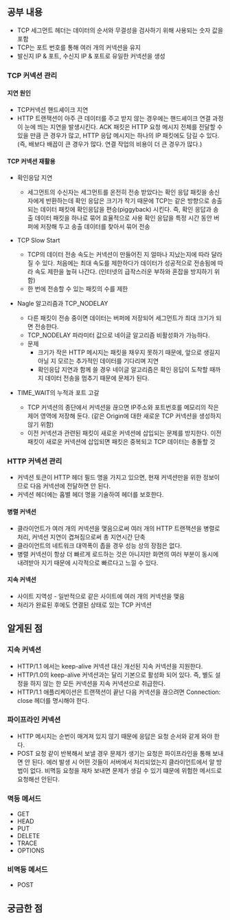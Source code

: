 ## 공부 내용

- TCP 세그먼트 헤더는 데이터의 순서와 무결성을 검사하기 위해 사용되는 숫자 값을 포함
- TCP는 포트 번호를 통해 여러 개의 커넥션을 유지
- 발신지 IP & 포트, 수신지 IP & 포트로 유일한 커넥션을 생성

### TCP 커넥션 관리

#### 지연 원인

- TCP커넥션 핸드셰이크 지연
- HTTP 트랜잭션이 아주 큰 데이터를 주고 받지 않는 경우에는 핸드셰이크 연결 과정이 눈에 띄는 지연을 발생시킨다.
  ACK 패킷은 HTTP 요청 메시지 전체를 전달할 수 있을 만큼 큰 경우가 많고, HTTP 응답 메시지는 하나의 IP 패킷에도 담길 수 있다.
  (즉, 배보다 배꼽이 큰 경우가 많다. 연결 작업의 비용이 더 큰 경우가 많다.)

#### TCP 커넥션 재활용

- 확인응답 지연

  - 세그먼트의 수신자는 세그먼트를 온전히 전송 받았다는 확인 응답 패킷을 송신자에게 반환하는데 확인 응답은 크기가 작기 때문에 TCP는 같은 방향으로 송출되는 데이터 패킷에 확인응답을 편승(piggyback) 시킨다.
    즉, 확인 응답과 송출 데이터 패킷을 하나로 묶어 효율적으로 사용
    확인 응답을 특정 시간 동안 버퍼에 저장해 두고 송출 데이터를 찾아서 묶어 전송

- TCP Slow Start

  - TCP의 데이터 전송 속도는 커넥션이 만들어진 지 얼마나 지났는지에 따라 달라질 수 있다. 처음에는 최대 속도를 제한하다가 데이터가 성공적으로 전송됨에 따라 속도 제한을 높혀 나간다. (인터넷의 급작스러운 부하와 혼잡을 방지하기 위함)
  - 한 번에 전송할 수 있는 패킷의 수를 제한

- Nagle 알고리즘과 TCP_NODELAY

  - 다른 패킷이 전송 중이면 데이터는 버퍼에 저장되어 세그먼트가 최대 크기가 되면 전송한다.
  - TCP_NODELAY 파라미터 값으로 네이글 알고리즘 비활성화가 가능하다.
  - 문제
    - 크기가 작은 HTTP 메시지는 패킷을 채우지 못하기 때문에, 앞으로 생길지 아닐 지 모르는 추가적인 데이터를 기다리며 지연
    - 확인응답 지연과 함께 쓸 경우 네이글 알고리즘은 확인 응답이 도착할 때까지 데이터 전송을 멈추기 때문에 문제가 된다.

- TIME_WAIT의 누적과 포트 고갈
  - TCP 커넥션의 종단에서 커넥션을 끊으면 IP주소와 포트번호를 메모리의 작은 제어 영역에 저장해 둔다. (같은 Origin에 대한 새로운 TCP 커넥션을 생성하지 않기 위함)
  - 이전 커넥션과 관련된 패킷이 새로운 커넥션에 삽입되는 문제를 방지한다. 이전 패킷이 새로운 커넥션에 삽입되면 패킷은 중복되고 TCP 데이터는 충돌할 것

### HTTP 커넥션 관리

- 커넥션 토큰이 HTTP 헤더 필드 명을 가지고 있으면, 현재 커넥션만을 위한 정보이므로 다음 커넥션에 전달하면 안 된다.
- 커넥션 헤더에는 홉별 헤더 명을 기술하여 헤더를 보호한다.

#### 병렬 커넥션

- 클라이언트가 여러 개의 커넥션을 맺음으로써 여러 개의 HTTP 트랜잭션을 병렬로 처리, 커넥션 지연이 겹쳐짐으로써 총 지연시간 단축
- 클라이언트의 네트워크 대역폭이 좁을 경우 성능 상의 장점은 없다.
- 병렬 커넥션이 항상 더 빠르게 로드하는 것은 아니지만 화면의 여러 부분이 동시에 내려받아 지기 때문에 시각적으로 빠르다고 느낄 수 있다.

#### 지속 커넥션

- 사이트 지역성 - 일반적으로 같은 사이트에 여러 개의 커넥션을 맺음
- 처리가 완료된 후에도 연결된 상태로 있는 TCP 커넥션

## 알게된 점

### 지속 커넥션

- HTTP/1.1 에서는 keep-alive 커넥션 대신 개선된 지속 커넥션을 지원한다.
- HTTP/1.0의 keep-alive 커넥션과는 달리 기본으로 활성화 되어 있다. 즉, 별도 설정을 하지 않는 한 모든 커넥션을 지속 커넥션으로 취급한다.
- HTTP/1.1 애플리케이션은 트랜잭션이 끝난 다음 커넥션을 끊으려면 Connection: close 헤더를 명시해야 한다.

### 파이프라인 커넥션

- HTTP 메시지는 순번이 매겨져 있지 않기 때문에 응답은 요청 순서와 같게 와야 한다.
- POST 요청 같이 반복해서 보낼 경우 문제가 생기는 요청은 파이프라인을 통해 보내면 안 된다. 에러 발생 시 어떤 것들이 서버에서 처리되었는지 클라이언트에서 알 방법이 없다.
  비멱등 요청을 재차 보내면 문제가 생길 수 있기 떄문에 위험한 메서드로 요청해선 안된다.

### 멱등 메서드

- GET
- HEAD
- PUT
- DELETE
- TRACE
- OPTIONS

### 비멱등 메서드

- POST

## 궁금한 점
